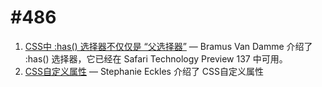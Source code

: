 # #486

1. [CSS中 :has() 选择器不仅仅是 “父选择器”](./has_selector.md) — Bramus Van Damme 介绍了 :has() 选择器，它已经在 Safari Technology Preview 137 中可用。
2. [CSS自定义属性](./cutsom_properties.md) — Stephanie Eckles 介绍了 CSS自定义属性